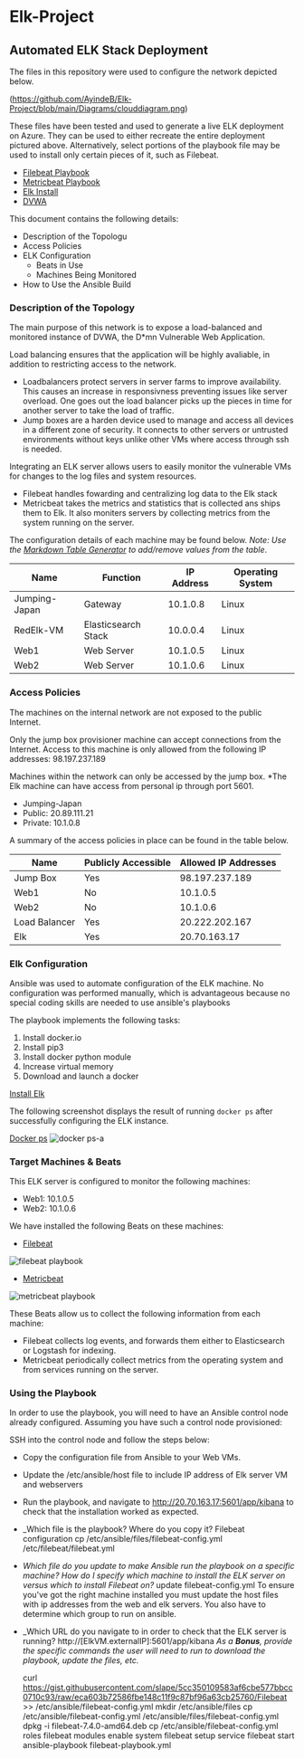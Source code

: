 # Elk-Project
## Automated ELK Stack Deployment

The files in this repository were used to configure the network depicted below.

(https://github.com/AyindeB/Elk-Project/blob/main/Diagrams/clouddiagram.png)

These files have been tested and used to generate a live ELK deployment on Azure. They can be used to either recreate the entire deployment pictured above. Alternatively, select portions of the playbook file may be used to install only certain pieces of it, such as Filebeat.

- [Filebeat Playbook](https://github.com/AyindeB/Elk-Project/blob/main/ansible/Filebeat-playbook.yml)
- [Metricbeat Playbook](https://github.com/AyindeB/Elk-Project/blob/main/ansible/Metricbeat-playbook.yml)
- [Elk Install](https://github.com/AyindeB/Elk-Project/blob/main/ansible/Install-Elk.yml)
- [DVWA](https://github.com/AyindeB/Elk-Project/blob/main/ansible/dvwa)
  

This document contains the following details:
- Description of the Topologu
- Access Policies
- ELK Configuration
  - Beats in Use
  - Machines Being Monitored
- How to Use the Ansible Build


### Description of the Topology

The main purpose of this network is to expose a load-balanced and monitored instance of DVWA, the D*mn Vulnerable Web Application.

Load balancing ensures that the application will be highly avaliable, in addition to restricting access to the network.
- Loadbalancers protect servers in server farms to improve availability. This causes an increase in responsivness preventing issues like server overload. One goes out   the load balancer picks up the pieces in time for another server to take the load of traffic.  
- Jump boxes are a harden device used to manage and access all devices in a different zone of security. It connects to other servers or untrusted environments without   keys unlike other VMs where access through ssh is needed.

Integrating an ELK server allows users to easily monitor the vulnerable VMs for changes to the log files and system resources.
- Filebeat handles fowarding and centralizing log data to the Elk stack
- Metricbeat takes the metrics and statistics that is collected ans ships them to Elk. It also moniters servers by collecting metrics from the system running on the 
  server.

The configuration details of each machine may be found below.
_Note: Use the [Markdown Table Generator](http://www.tablesgenerator.com/markdown_tables) to add/remove values from the table_.

| Name          | Function            | IP Address | Operating System |
|---------------|---------------------|------------|------------------|
| Jumping-Japan | Gateway             | 10.1.0.8   | Linux            |
| RedElk-VM     | Elasticsearch Stack | 10.0.0.4   | Linux            |
| Web1          | Web Server          | 10.1.0.5   | Linux            |
| Web2          | Web Server          | 10.1.0.6   | Linux            |

### Access Policies

The machines on the internal network are not exposed to the public Internet. 

Only the jump box provisioner machine can accept connections from the Internet. Access to this machine is only allowed from the following IP addresses:
98.197.237.189

Machines within the network can only be accessed by the jump box. *The Elk machine can have access from personal ip through port 5601. 
- Jumping-Japan
- Public: 20.89.111.21
- Private: 10.1.0.8

A summary of the access policies in place can be found in the table below.

| Name             | Publicly Accessible | Allowed IP Addresses |
|------------------|---------------------|----------------------|
| Jump Box         | Yes                 | 98.197.237.189       |
| Web1             | No                  | 10.1.0.5             |
| Web2             | No                  | 10.1.0.6             | 
| Load Balancer    | Yes                 | 20.222.202.167       |  
| Elk              | Yes                 | 20.70.163.17         |

### Elk Configuration

Ansible was used to automate configuration of the ELK machine. No configuration was performed manually, which is advantageous because no special coding skills are needed to use ansible's playbooks

The playbook implements the following tasks:
1. Install docker.io
2. Install pip3
3. Install docker python module
4. Increase virtual memory
5. Download and launch a docker

[Install Elk](https://github.com/AyindeB/Elk-Project/blob/main/ansible/Install-Elk.yml)


The following screenshot displays the result of running `docker ps` after successfully configuring the ELK instance.

[Docker ps](https://github.com/AyindeB/Elk-Project/blob/main/Images/docker%20ps-a.png)
![docker ps-a](https://user-images.githubusercontent.com/105833047/170404421-3269e9e0-a9a9-45e5-8d33-ba6d132d6d74.png)

### Target Machines & Beats
This ELK server is configured to monitor the following machines:
- Web1: 10.1.0.5
- Web2: 10.1.0.6

We have installed the following Beats on these machines:
- [Filebeat](https://github.com/AyindeB/Elk-Project/blob/main/Images/filebeat%20playbook.png)

![filebeat playbook](https://user-images.githubusercontent.com/105833047/170404805-2b099758-8425-4249-8b58-8a0e9455da14.png)

- [Metricbeat](https://github.com/AyindeB/Elk-Project/blob/main/Images/metricbeat%20playbook.png)

![metricbeat playbook](https://user-images.githubusercontent.com/105833047/170404840-7c1e892c-7b97-478f-8299-e9682d44ff25.png)



These Beats allow us to collect the following information from each machine:
- Filebeat collects log events, and forwards them either to Elasticsearch or Logstash for indexing.
- Metricbeat periodically collect metrics from the operating system and from services running on the server. 

### Using the Playbook
In order to use the playbook, you will need to have an Ansible control node already configured. Assuming you have such a control node provisioned: 

SSH into the control node and follow the steps below:
- Copy the configuration file from Ansible to your Web VMs.
- Update the /etc/ansible/host file to include IP address of Elk server VM and webservers
- Run the playbook, and navigate to http://20.70.163.17:5601/app/kibana to check that the installation worked as expected.


- _Which file is the playbook? Where do you copy it?
    Filebeat configuration
    cp /etc/ansible/files/filebeat-config.yml /etc/filebeat/filebeat.yml

- _Which file do you update to make Ansible run the playbook on a specific machine? How do I specify which machine to install the ELK server on versus which to install Filebeat on?_ 
    update filebeat-config.yml 
    To ensure you've got the right machine installed you must update the host files with ip addresses from the web and elk servers. You also have to determine which   group to run on ansible.
- _Which URL do you navigate to in order to check that the ELK server is running?
   http://[ElkVM.externalIP]:5601/app/kibana
_As a **Bonus**, provide the specific commands the user will need to run to download the playbook, update the files, etc._

  curl https://gist.githubusercontent.com/slape/5cc350109583af6cbe577bbcc0710c93/raw/eca603b72586fbe148c11f9c87bf96a63cb25760/Filebeat >> /etc/ansible/filebeat-config.yml
 mkdir /etc/ansible/files
 cp /etc/ansible/filebeat-config.yml /etc/ansible/files/filebeat-config.yml
 dpkg -i filebeat-7.4.0-amd64.deb
 cp /etc/ansible/filebeat-config.yml roles
 filebeat modules enable system
 filebeat setup 
 service filebeat start 
 ansible-playbook filebeat-playbook.yml
